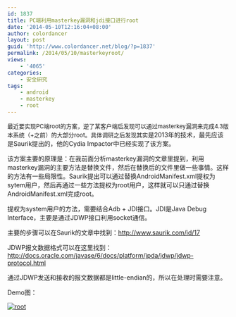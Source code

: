 ```yaml
---
id: 1837
title: PC端利用masterkey漏洞和jdi接口进行root
date: '2014-05-10T12:16:04+08:00'
author: colordancer
layout: post
guid: 'http://www.colordancer.net/blog/?p=1837'
permalink: /2014/05/10/masterkeyroot/
views:
    - '4065'
categories:
    - 安全研究
tags:
    - android
    - masterkey
    - root
---
```


 <span style="font-size: 13px;">最近要实现PC端root的方案，逆了某客户端后发现可以通过masterkey漏洞来完成4.3版本系统（+之前）的</span><span style="font-size: 13px;">大部分root。具体调研之后发现其实</span>是2013年的技术，最先应该是Saurik提出的，他的Cydia Impactor中已经实现了该方案。

 该方案主要的原理是：在我前面分析masterkey漏洞的文章里提到，利用masterkey漏洞的主要方法是替换文件，然后在替换后的文件里做一些事情。这样的方法有一些局限性。Saurik提出可以通过替换AndroidManifest.xml提权为sytem用户，然后再通过一些方法提权为root用户，这样就可以只通过替换AndroidManifest.xml完成root。

 提权为system用户的方法，需要结合Adb + JDI接口。JDI是Java Debug Interface，主要是通过JDWP接口利用socket通信。

 主要的步骤可以在Saurik的文章中找到：http://www.saurik.com/id/17

 JDWP报文数据格式可以在这里找到：http://docs.oracle.com/javase/6/docs/platform/jpda/jdwp/jdwp-protocol.html

 通过JDWP发送和接收的报文数据都是little-endian的，所以在处理时需要注意。

 Demo图：

 [![root](http://www.colordancer.net/blog/wp-content/uploads/2014/05/root-600x547.png)](http://www.colordancer.net/blog/wp-content/uploads/2014/05/root.png)